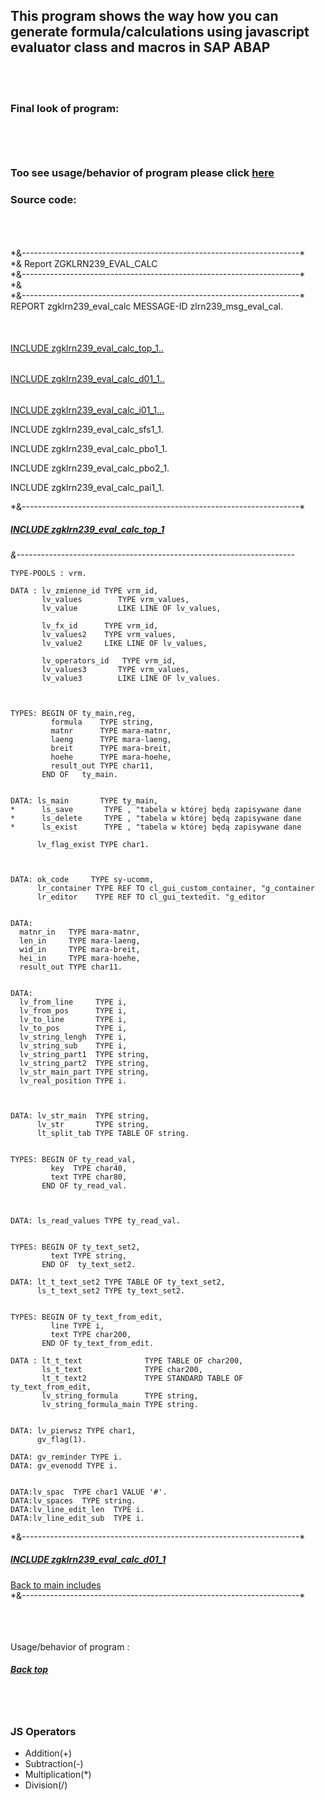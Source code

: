 

<h2>This program shows the way how you can generate formula/calculations using javascript evaluator class and macros in SAP ABAP </h2><br><br>

<h3>Final look of program:</h3><br><br> 



<h6 id="usageb"></h6>
<h3> Too see usage/behavior of program please click <a href="#usage">here</a></h3<br><br>


<h3>Source code:</h3> <br><br><br>
*&---------------------------------------------------------------------*<br>
*& Report ZGKLRN239_EVAL_CALC<br>
*&---------------------------------------------------------------------*<br>
*& <br>
*&---------------------------------------------------------------------*<br>
REPORT zgklrn239_eval_calc MESSAGE-ID zlrn239_msg_eval_cal.<br>
<br>

<h6 id="top1b"></h6>
<a href="#top1">INCLUDE zgklrn239_eval_calc_top_1..</a>

<h6 id="d011b"></h6>
<a href="#d01">INCLUDE zgklrn239_eval_calc_d01_1..</a>

<h6 id="i011b"></h6>
<a href="#i01">INCLUDE zgklrn239_eval_calc_i01_1...</a>


INCLUDE zgklrn239_eval_calc_sfs1_1.

INCLUDE zgklrn239_eval_calc_pbo1_1.

INCLUDE zgklrn239_eval_calc_pbo2_1.

INCLUDE zgklrn239_eval_calc_pai1_1.



<p>*&---------------------------------------------------------------------*</p><h5 id="top1"> <a href="#top1b">INCLUDE zgklrn239_eval_calc_top_1</a></h5>

*&---------------------------------------------------------------------*  


```console
TYPE-POOLS : vrm.

DATA : lv_zmienne_id TYPE vrm_id,
       lv_values        TYPE vrm_values,
       lv_value         LIKE LINE OF lv_values,

       lv_fx_id      TYPE vrm_id,
       lv_values2    TYPE vrm_values,
       lv_value2     LIKE LINE OF lv_values,

       lv_operators_id   TYPE vrm_id,
       lv_values3       TYPE vrm_values,
       lv_value3        LIKE LINE OF lv_values.



TYPES: BEGIN OF ty_main,reg,
         formula    TYPE string,
         matnr      TYPE mara-matnr,
         laeng      TYPE mara-laeng,
         breit      TYPE mara-breit,
         hoehe      TYPE mara-hoehe,
         result_out TYPE char11,
       END OF   ty_main.


DATA: ls_main       TYPE ty_main,
*      ls_save       TYPE , "tabela w której będą zapisywane dane
*      ls_delete     TYPE , "tabela w której będą zapisywane dane
*      ls_exist      TYPE , "tabela w której będą zapisywane dane

      lv_flag_exist TYPE char1.



DATA: ok_code     TYPE sy-ucomm,
      lr_container TYPE REF TO cl_gui_custom_container, "g_container
      lr_editor    TYPE REF TO cl_gui_textedit. "g_editor


DATA:
  matnr_in   TYPE mara-matnr,
  len_in     TYPE mara-laeng,
  wid_in     TYPE mara-breit,
  hei_in     TYPE mara-hoehe,
  result_out TYPE char11.


DATA:
  lv_from_line     TYPE i,
  lv_from_pos      TYPE i,
  lv_to_line       TYPE i,
  lv_to_pos        TYPE i,
  lv_string_lengh  TYPE i,
  lv_string_sub    TYPE i,
  lv_string_part1  TYPE string,
  lv_string_part2  TYPE string,
  lv_str_main_part TYPE string,
  lv_real_position TYPE i.



DATA: lv_str_main  TYPE string,
      lv_str       TYPE string,
      lt_split_tab TYPE TABLE OF string.


TYPES: BEGIN OF ty_read_val,
         key  TYPE char40,
         text TYPE char80,
       END OF ty_read_val.



DATA: ls_read_values TYPE ty_read_val.


TYPES: BEGIN OF ty_text_set2,
         text TYPE string,
       END OF  ty_text_set2.

DATA: lt_t_text_set2 TYPE TABLE OF ty_text_set2,
      ls_t_text_set2 TYPE ty_text_set2.


TYPES: BEGIN OF ty_text_from_edit,
         line TYPE i,
         text TYPE char200,
       END OF ty_text_from_edit.

DATA : lt_t_text              TYPE TABLE OF char200,
       ls_t_text              TYPE char200,
       lt_t_text2             TYPE STANDARD TABLE OF ty_text_from_edit,
       lv_string_formula      TYPE string,
       lv_string_formula_main TYPE string.


DATA: lv_pierwsz TYPE char1,
      gv_flag(1).

DATA: gv_reminder TYPE i.
DATA: gv_evenodd TYPE i.


DATA:lv_spac  TYPE char1 VALUE '#'.
DATA:lv_spaces  TYPE string.
DATA:lv_line_edit_len  TYPE i.
DATA:lv_line_edit_sub  TYPE i.

```


<p>*&---------------------------------------------------------------------*</p><h5 id="d01"><a href="#d011b">INCLUDE zgklrn239_eval_calc_d01_1</a></h5>
 <a href="#d011b">Back to main includes</a> <br>
*&---------------------------------------------------------------------* <br><br> <br><br> 


Usage/behavior of program : <h5 id="usage"> <a href="#usageb">Back top</a></h5>
<br><br>   

<h3>JS Operators</h3>

<ul>

       
<li>Addition(+)</li>


<li>Subtraction(-)</li>


<li>Multiplication(*)</li>


<li>Division(/)</li>


       
</ul>







